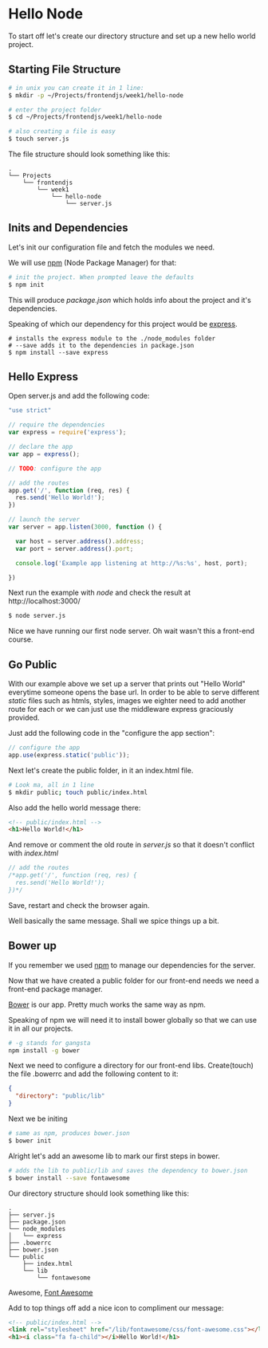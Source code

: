 # Hello Node
To start off let's create our directory structure and set up a new hello world project.

## Starting File Structure
```sh
# in unix you can create it in 1 line:
$ mkdir -p ~/Projects/frontendjs/week1/hello-node

# enter the project folder
$ cd ~/Projects/frontendjs/week1/hello-node

# also creating a file is easy
$ touch server.js
```

The file structure should look something like this:
```
.
└── Projects
    └── frontendjs
        └── week1
            └── hello-node
                └── server.js
```

## Inits and Dependencies

Let's init our configuration file and fetch the modules we need. 

We will use [npm](https://www.npmjs.com/) (Node Package Manager) for that:

```sh
# init the project. When prompted leave the defaults
$ npm init
```
This will produce *package.json* which holds info about the project and it's dependencies. 

Speaking of which our dependency for this project would be [express](http://www.expressjs.com).

```
# installs the express module to the ./node_modules folder
# --save adds it to the dependencies in package.json
$ npm install --save express
```

## Hello Express

Open server.js and add the following code:

```javascript
"use strict"

// require the dependencies
var express = require('express');

// declare the app
var app = express();

// TODO: configure the app

// add the routes
app.get('/', function (req, res) {
  res.send('Hello World!');
})

// launch the server
var server = app.listen(3000, function () {

  var host = server.address().address;
  var port = server.address().port;

  console.log('Example app listening at http://%s:%s', host, port);

})

```

Next run the example with *node* and check the result at http://localhost:3000/

```sh
$ node server.js
```

Nice we have running our first node server. Oh wait wasn't this a front-end course. 

## Go Public

With our example above we set up a server that prints out "Hello World" everytime someone opens the base url. In order to be able to serve different *static* files such as htmls, styles, images we eighter need to add another route for each or we can just use the middleware express graciously provided.

Just add the following code in the "configure the app section":
```javascript
// configure the app
app.use(express.static('public'));
```

Next let's create the public folder, in it an index.html file.
```sh
# Look ma, all in 1 line
$ mkdir public; touch public/index.html
```

Also add the hello world message there:
```html
<!-- public/index.html -->
<h1>Hello World!</h1>
```

And remove or comment the old route in *server.js* so that it doesn't conflict with *index.html*
```javascript
// add the routes
/*app.get('/', function (req, res) {
  res.send('Hello World!');
})*/
```

Save, restart and check the browser again.

Well basically the same message. Shall we spice things up a bit.

## Bower up

If you remember we used [npm](www.npmjs.com) to manage our dependencies for the server.

Now that we have created a public folder for our front-end needs we need a front-end package manager.

[Bower](bower.io) is our app. Pretty much works the same way as npm.

Speaking of npm we will need it to install bower globally so that we can use it in all our projects.
```sh
# -g stands for gangsta
npm install -g bower
```

Next we need to configure a directory for our front-end libs. Create(touch) the file .bowerrc and add the following content to it:
```json
{
  "directory": "public/lib"
}
```

Next we be initing
```sh
# same as npm, produces bower.json
$ bower init
```

Alright let's add an awesome lib to mark our first steps in bower.
```sh
# adds the lib to public/lib and saves the dependency to bower.json
$ bower install --save fontawesome
```

Our directory structure should look something like this:
```
. 
├── server.js
├── package.json
└── node_modules
│   └── express
├── .bowerrc
├── bower.json
└── public
    ├── index.html
    └── lib
        └── fontawesome
```

Awesome, [Font Awesome](http://fontawesome.io/)

Add to top things off add a nice icon to compliment our message:

```html
<!-- public/index.html -->
<link rel="stylesheet" href="/lib/fontawesome/css/font-awesome.css"></link>
<h1><i class="fa fa-child"></i>Hello World!</h1>
```
